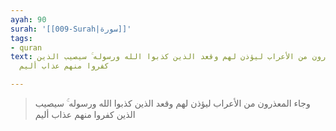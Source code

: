 ```yaml
---
ayah: 90
surah: '[[009-Surah|سورة]]'
tags:
- quran
text: وجاء المعذرون من الأعراب ليؤذن لهم وقعد الذين كذبوا الله ورسوله ۚ سيصيب الذين
  كفروا منهم عذاب أليم

---
```

> وجاء المعذرون من الأعراب ليؤذن لهم وقعد الذين كذبوا الله ورسوله ۚ سيصيب الذين كفروا منهم عذاب أليم
